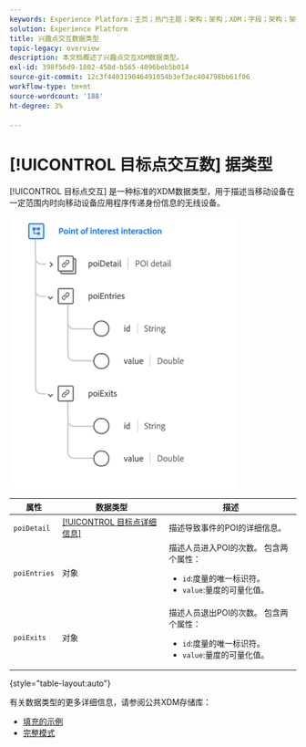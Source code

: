 ```yaml
---
keywords: Experience Platform；主页；热门主题；架构；架构；XDM；字段；架构；架构；poi；交互；目标点；目标点；数据类型；数据类型；
solution: Experience Platform
title: 兴趣点交互数据类型
topic-legacy: overview
description: 本文档概述了兴趣点交互XDM数据类型。
exl-id: 398f56d9-1802-458d-b565-4096beb5b014
source-git-commit: 12c3f440319046491054b3ef3ec404798bb61f06
workflow-type: tm+mt
source-wordcount: '188'
ht-degree: 3%

---
```


# [!UICONTROL 目标点交互数] 据类型

[!UICONTROL 目标点交互] 是一种标准的XDM数据类型，用于描述当移动设备在一定范围内时向移动设备应用程序传递身份信息的无线设备。

<img src="../images/data-types/poi-interaction.png" width="400" /><br />

| 属性 | 数据类型 | 描述 |
| --- | --- | --- |
| `poiDetail` | [[!UICONTROL 目标点详细信息]](./poi-details.md) | 描述导致事件的POI的详细信息。 |
| `poiEntries` | 对象 | 描述人员进入POI的次数。 包含两个属性： <ul><li>`id`:度量的唯一标识符。</li><li>`value`:量度的可量化值。</li></ul> |
| `poiExits` | 对象 | 描述人员退出POI的次数。 包含两个属性： <ul><li>`id`:度量的唯一标识符。</li><li>`value`:量度的可量化值。</li></ul> |

{style=&quot;table-layout:auto&quot;}

有关数据类型的更多详细信息，请参阅公共XDM存储库：

* [填充的示例](https://github.com/adobe/xdm/blob/master/components/datatypes/deprecated/poi-interaction.example.1.json)
* [完整模式](https://github.com/adobe/xdm/blob/master/components/datatypes/deprecated/poi-interaction.schema.json)
